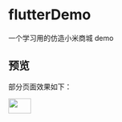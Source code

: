 # flutterDemo

一个学习用的仿造小米商城 demo

## 预览

部分页面效果如下：

<img src="https://s1.ax1x.com/2020/05/16/YcoWxe.md.jpg" style="height:30;width:30%">

